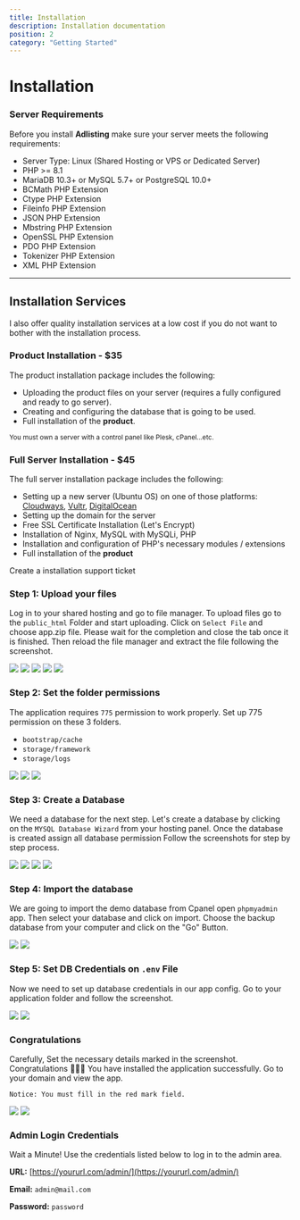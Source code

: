 ```yaml
---
title: Installation
description: Installation documentation
position: 2
category: "Getting Started"
---
```


# Installation

### Server Requirements

Before you install **Adlisting** make sure your server meets the following requirements:

- Server Type: Linux (Shared Hosting or VPS or Dedicated Server)
- PHP >= 8.1
- MariaDB 10.3+ or MySQL 5.7+ or PostgreSQL 10.0+
- BCMath PHP Extension
- Ctype PHP Extension
- Fileinfo PHP Extension
- JSON PHP Extension
- Mbstring PHP Extension
- OpenSSL PHP Extension
- PDO PHP Extension
- Tokenizer PHP Extension
- XML PHP Extension
---

<hightlight-block>
<template>
  <h3 class="!text-white"> Hosting Recommendation </h3>

  We recommend you set up this application on a cloud server. A cloud server is great for SPA, in terms of speed, security, and scalability.

  We recommend 
  <a href="http://go.templatecookie.com/cloudways" target="_blank">Cloudways</a>, <a href="http://go.templatecookie.com/vultr" target="_blank">Vultr</a>, <a href="http://go.templatecookie.com/digitalocean" target="_blank">Digitalocean</a>, and <a href="http://go.templatecookie.com/namecheap" target="_blank"> Namecheap </a>
</template>
</hightlight-block>


<div class="bg-gray-200 rounded-xl px-4 py-6">
  <section id="installation-services">
      <h2>Installation Services</h2>
      <p>I also offer quality installation services at a low cost if you do not want to bother with the installation process.</p>
      <div id="product-installation">
          <h3>Product Installation - $35</h3>
          <p>The product installation package includes the following:</p>
          <ul>
              <li>Uploading the product files on your server (requires a fully configured and ready to go server).</li>
              <li>Creating and configuring the database that is going to be used.</li>
              <li>Full installation of the <strong>product</strong>.</li>
          </ul>
          <small class="text-muted">You must own a server with a control panel like Plesk, cPanel...etc.</small>
      </div>
      <div id="full-installation">
          <h3>Full Server Installation - $45</h3>
          <p>The full server installation package includes the following:</p>
          <ul>
              <li>Setting up a new server (Ubuntu OS) on one of those platforms: <a href="http://go.templatecookie.com/cloudways" target="_blank">Cloudways</a>, <a href="http://go.templatecookie.com/vultr" target="_blank">Vultr</a>, <a href="http://go.templatecookie.com/digitalocean" target="_blank">DigitalOcean</a></li>
              <li>Setting up the domain for the server</li>
              <li>Free SSL Certificate Installation (Let's Encrypt)</li>
              <li>Installation of Nginx, MySQL with MySQLi, PHP</li>
              <li>Installation and configuration of PHP's necessary modules / extensions</li>
              <li>Full installation of the <strong>product</strong></li>
          </ul>
      </div>
      <nuxt-link class="outline-btn" to="/get-support">Create a installation support ticket</nuxt-link>
  </section>
</div>

### Step 1: Upload your files

Log in to your shared hosting and go to file manager. To upload files go to the `public_html` Folder and start uploading. Click on `Select File` and choose app.zip file. Please wait for the completion and close the tab once it is finished. Then reload the file manager and extract the file following the screenshot.


![](/docs/adlisting/install/s2.png)
![](/docs/adlisting/install/s3.png)
![](/docs/adlisting/install/s4.png)
![](/docs/adlisting/install/s5.png) 
![](/docs/adlisting/install/s5_2.png)

### Step 2: Set the folder permissions

The application requires `775` permission to work properly. Set up 775 permission on these 3 folders. 

- `bootstrap/cache`
- `storage/framework`
- `storage/logs`

![](/docs/adlisting/install/s7.png)
![](/docs/adlisting/install/s8.png)
![](/docs/adlisting/install/s9.png)


### Step 3: Create a Database

We need a database for the next step. Let's create a database by clicking on the `MYSQL Database Wizard` from your hosting panel. Once the database is created assign all database permission 
Follow the screenshots for step by step process. 

![](/docs/adlisting/install/s11.png)
![](/docs/adlisting/install/s12.png)
![](/docs/adlisting/install/s13.png)
![](/docs/adlisting/install/s14.png)

### Step 4: Import the database

We are going to import the demo database from Cpanel open `phpmyadmin` app. Then select your database and click on import. Choose the backup database from your computer and click on the "Go" Button.

![](/docs/adlisting/install/s18.png)
![](/docs/adlisting/install/s19.png)

### Step 5: Set DB Credentials on `.env` File

Now we need to set up database credentials in our app config. Go to your application folder and follow the screenshot.

![](/docs/adlisting/install/s15.png) 
![](/docs/adlisting/install/s16.png)

### Congratulations

Carefully, Set the necessary details marked in the screenshot. Congratulations 🎉🎉🎉 You have installed the application successfully. Go to your domain and view the app.

`Notice: You must fill in the red mark field.`

![](/docs/adlisting/install/s17.png) 
![](/docs/adlisting/install/s20.png)

### Admin Login Credentials

Wait a Minute! Use the credentials listed below to log in to the admin area.

**URL:** [https://yoururl.com/admin/](https://yoururl.com/admin/)

**Email:** `admin@mail.com`

**Password:** `password`
